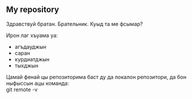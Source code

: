 ## My repository  

Здравствуй братан. Брательник. Куыд та ме фсымар?  

Ирон лаг хъуама уа:
* агъдауджын
* саран
* курдиатджын
* тыхджын


Цамай фенай цы репозиторима баст ду да локалон репозитори, да бон ныфыссын ацы команда:  
git remote -v